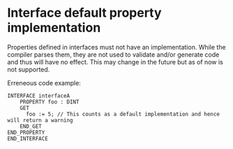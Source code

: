 # Interface default property implementation

Properties defined in interfaces must not have an implementation. While the compiler parses them, they are not
used to validate and/or generate code and thus will have no effect. This may change in the future but as of
now is not supported.

Erreneous code example:
```iecst
INTERFACE interfaceA
    PROPERTY foo : DINT
    GET
      foo := 5; // This counts as a default implementation and hence will return a warning
    END_GET
END_PROPERTY
END_INTERFACE
```
